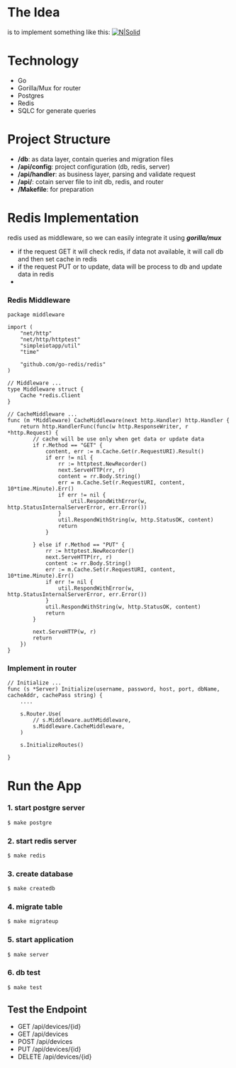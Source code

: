 # The Idea
is to implement something like this:
[![N|Solid](https://dzone.com/storage/temp/1788474-1444132453algorithm-basic.png)](https://dzone.com/articles/enabling-caching-in-mongodb-database-with-redis-us)

# Technology
- Go
- Gorilla/Mux for router
- Postgres
- Redis
- SQLC for generate queries

# Project Structure
- **/db**: as data layer, contain queries and migration files
- **/api/config**: project configuration (db, redis, server)
- **/api/handler**: as business layer, parsing and validate request
- **/api/**: cotain server file to init db, redis, and router
- **/Makefile**: for preparation

# Redis Implementation
redis used as middleware, so we can easily integrate it using ***gorilla/mux***
- if the request GET it will check redis, if data not available, it will call db and then set cache in redis
- if the request PUT or to update, data will be process to db and update data in redis
- 
### Redis Middleware
```
package middleware

import (
	"net/http"
	"net/http/httptest"
	"simpleiotapp/util"
	"time"

	"github.com/go-redis/redis"
)

// Middleware ...
type Middleware struct {
	Cache *redis.Client
}

// CacheMiddleware ...
func (m *Middleware) CacheMiddleware(next http.Handler) http.Handler {
	return http.HandlerFunc(func(w http.ResponseWriter, r *http.Request) {
		// cache will be use only when get data or update data
		if r.Method == "GET" {
			content, err := m.Cache.Get(r.RequestURI).Result()
			if err != nil {
				rr := httptest.NewRecorder()
				next.ServeHTTP(rr, r)
				content = rr.Body.String()
				err = m.Cache.Set(r.RequestURI, content, 10*time.Minute).Err()
				if err != nil {
					util.RespondWithError(w, http.StatusInternalServerError, err.Error())
				}
				util.RespondWithString(w, http.StatusOK, content)
				return
			}

		} else if r.Method == "PUT" {
			rr := httptest.NewRecorder()
			next.ServeHTTP(rr, r)
			content := rr.Body.String()
			err := m.Cache.Set(r.RequestURI, content, 10*time.Minute).Err()
			if err != nil {
				util.RespondWithError(w, http.StatusInternalServerError, err.Error())
			}
			util.RespondWithString(w, http.StatusOK, content)
			return
		}

		next.ServeHTTP(w, r)
		return
	})
}

```

### Implement in router
```
// Initialize ...
func (s *Server) Initialize(username, password, host, port, dbName, cacheAddr, cachePass string) {
	....

	s.Router.Use(
		// s.Middleware.authMiddleware,
		s.Middleware.CacheMiddleware,
	)

	s.InitializeRoutes()

}
```
# Run the App
### 1. start postgre server
```sh
$ make postgre
```
### 2. start redis server
```sh
$ make redis
```
### 3. create database
```sh
$ make createdb
```
### 4. migrate table
```sh
$ make migrateup
```
### 5. start application
```sh
$ make server
```

### 6. db test
```sh
$ make test
```

## Test the Endpoint
- GET /api/devices/{id}
- GET /api/devices
- POST /api/devices
- PUT /api/devices/{id}
- DELETE /api/devices/{id}